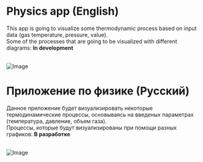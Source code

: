 # Physics app (English)
This app is going to visualize some thermodynamic process based on input data (gas temperature, pressure, value). \
Some of the processes that are going to be visualized with different diagrams: **In development**
<!-- * Isobaric
* Isochoric
* Isothermal
* Adiabatic
* Polytropic -->
\
![Image](https://github.com/TerraBoii/physics_app/blob/main/github_images/Isoprocess_eng.jpg?raw=true "Iso processes")


# Приложение по физике (Русский)
Данное приложение будет визуализировать некоторые термодинамические процессы, основываясь на введеных параметрах (температура, давление, объем газа). \
Процессы, которые будут визуализированы при помощи разных графиков: **В разработке**
<!-- * Изобарный
* Изотермический
* Изохорный
* Адиабатный
* Поилитропный --> 
\
![Image](https://github.com/TerraBoii/physics_app/blob/main/github_images/Isoprocess_ru.jpg?raw=true "Изопроцессы")